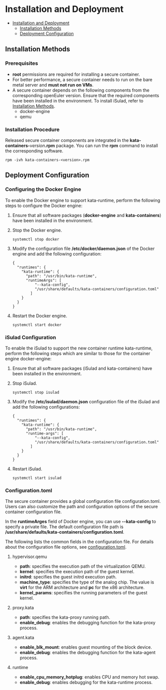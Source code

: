 # Installation and Deployment

- [Installation and Deployment](#installation-and-deployment)
    - [Installation Methods](#installation-methods)
    - [Deployment Configuration](#deployment-configuration)


## Installation Methods

### Prerequisites


-   **root** permissions are required for installing a secure container.
-   For better performance, a secure container needs to run on the bare metal server and **must not run on VMs**.
-   A secure container depends on the following components from the corresponding openEuler version. Ensure that the required components have been installed in the environment. To install iSulad, refer to  [Installation Methods](#installation-methods.md).
    -   docker-engine
    -   qemu


### Installation Procedure

Released secure container components are integrated in the  **kata-containers-**_version_**.rpm**  package. You can run the  **rpm**  command to install the corresponding software.

```
rpm -ivh kata-containers-<version>.rpm
```

## Deployment Configuration

### Configuring the Docker Engine

To enable the Docker engine to support kata-runtime, perform the following steps to configure the Docker engine:

1.  Ensure that all software packages \(**docker-engine**  and  **kata-containers**\) have been installed in the environment.
2.  Stop the Docker engine.

    ```
    systemctl stop docker
    ```

3.  Modify the configuration file  **/etc/docker/daemon.json**  of the Docker engine and add the following configuration:

    ```
    {
      "runtimes": {
        "kata-runtime": {
          "path": "/usr/bin/kata-runtime",
          "runtimeArgs": [
              "--kata-config",
              "/usr/share/defaults/kata-containers/configuration.toml"
            ]
        }
      }
    }
    ```

4.  Restart the Docker engine.

    ```
    systemctl start docker
    ```


### iSulad Configuration

To enable the iSulad to support the new container runtime kata-runtime, perform the following steps which are similar to those for the container engine docker-engine:

1.  Ensure that all software packages \(iSulad and kata-containers\) have been installed in the environment.
2.  Stop iSulad.

    ```
    systemctl stop isulad
    ```

3.  Modify the  **/etc/isulad/daemon.json**  configuration file of the iSulad and add the following configurations:

    ```
    {
      "runtimes": {
        "kata-runtime": {
          "path": "/usr/bin/kata-runtime",
          "runtime-args": [
              "--kata-config",
              "/usr/share/defaults/kata-containers/configuration.toml"
            ]
        }
      }
    }
    ```

4.  Restart iSulad.

    ```
    systemctl start isulad
    ```


### Configuration.toml

The secure container provides a global configuration file configuration.toml. Users can also customize the path and configuration options of the secure container configuration file.

In the  **runtimeArges**  field of Docker engine, you can use  **--kata-config**  to specify a private file. The default configuration file path is  **/usr/share/defaults/kata-containers/configuration.toml**.

The following lists the common fields in the configuration file. For details about the configuration file options, see  [configuration.toml](#configuration-toml-31.md).

1.  hypervisor.qemu
    -   **path**: specifies the execution path of the virtualization QEMU.
    -   **kernel**: specifies the execution path of the guest kernel.
    -   **initrd**: specifies the guest initrd execution path.
    -   **machine\_type**: specifies the type of the analog chip. The value is  **virt**  for the ARM architecture and  **pc**  for the x86 architecture.
    -   **kernel\_params**: specifies the running parameters of the guest kernel.

2.  proxy.kata
    -   **path**: specifies the kata-proxy running path.
    -   **enable\_debug**: enables the debugging function for the kata-proxy process.

3.  agent.kata
    -   **enable\_blk\_mount**: enables guest mounting of the block device.
    -   **enable\_debug**: enables the debugging function for the kata-agent process.

4.  runtime
    -   **enable\_cpu\_memory\_hotplug**: enables CPU and memory hot swap.
    -   **enable\_debug**: enables debugging for the kata-runtime process.


